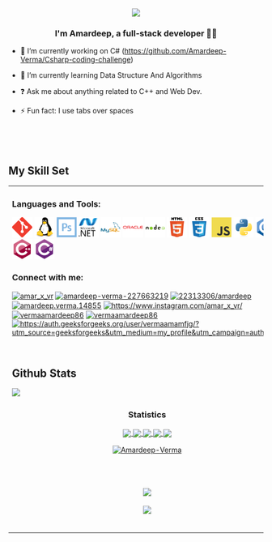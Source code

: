 <div align="center">
<img src="https://miro.medium.com/v2/resize:fit:1280/1*MmLp2x6cMbr27HdRI9OSTg.gif" align="center" style="width: 50%" />
</div>  
  

### <div align="center">I'm Amardeep, a  full-stack  developer 👨‍💻</div>  
  

- 🔭 I’m currently working on C# (https://github.com/Amardeep-Verma/Csharp-coding-challenge)  
  

- 🌱 I’m currently learning Data Structure And Algorithms
  

- ❓ Ask me about anything related to C++ and Web Dev.  
  

- ⚡ Fun fact: I use tabs over spaces  
  

![]()  
  

<br/>  


## My Skill Set  
<table><tr><td valign="top" width="33%">



</div><h3 align="left">Languages and Tools:</h3>
<p align="left">
<img src="https://raw.githubusercontent.com/teamedwardforever/Readme-Generator/71f25dd8b98329b168142a6b782a107b75eab178/svg/Skills/Other/git-scm-icon.svg" alt="Git" width="40" height="40"/>
<img src="https://raw.githubusercontent.com/teamedwardforever/Readme-Generator/71f25dd8b98329b168142a6b782a107b75eab178/svg/Skills/Other/linux-original.svg" alt="Linux" width="40" height="40"/>
<img src="https://raw.githubusercontent.com/teamedwardforever/Readme-Generator/71f25dd8b98329b168142a6b782a107b75eab178/svg/Skills/Software/photoshop-line.svg" alt="Photoshop" width="40" height="40"/>

<img src="https://raw.githubusercontent.com/teamedwardforever/Readme-Generator/71f25dd8b98329b168142a6b782a107b75eab178/svg/Skills/Framework/dot-net-original-wordmark.svg" alt="Dot Net" width="40" height="40"/>
<img src="https://raw.githubusercontent.com/teamedwardforever/Readme-Generator/71f25dd8b98329b168142a6b782a107b75eab178/svg/Skills/Database/mysql-original-wordmark.svg" alt="Mysql" width="40" height="40"/>
<img src="https://raw.githubusercontent.com/teamedwardforever/Readme-Generator/71f25dd8b98329b168142a6b782a107b75eab178/svg/Skills/Database/oracle-original.svg" alt="Oracle" width="40" height="40"/>
<img src="https://raw.githubusercontent.com/teamedwardforever/Readme-Generator/71f25dd8b98329b168142a6b782a107b75eab178/svg/Skills/Backend/nodejs-original-wordmark.svg" alt="NodeJs" width="40" height="40"/>
<img src="https://raw.githubusercontent.com/teamedwardforever/Readme-Generator/71f25dd8b98329b168142a6b782a107b75eab178/svg/Skills/Frontend/html5-original-wordmark.svg" alt="HTML" width="40" height="40"/>
<img src="https://raw.githubusercontent.com/teamedwardforever/Readme-Generator/71f25dd8b98329b168142a6b782a107b75eab178/svg/Skills/Frontend/css3-original-wordmark.svg" alt="Css" width="40" height="40"/>
<img src="https://raw.githubusercontent.com/teamedwardforever/Readme-Generator/71f25dd8b98329b168142a6b782a107b75eab178/svg/Skills/Languages/javascript-original.svg" alt="Javascript" width="40" height="40"/>
<img src="https://raw.githubusercontent.com/teamedwardforever/Readme-Generator/71f25dd8b98329b168142a6b782a107b75eab178/svg/Skills/Languages/python-original.svg" alt="Python" width="40" height="40"/>
<img src="https://raw.githubusercontent.com/teamedwardforever/Readme-Generator/71f25dd8b98329b168142a6b782a107b75eab178/svg/Skills/Languages/c-original.svg" alt="C" width="40" height="40"/>
<img src="https://raw.githubusercontent.com/teamedwardforever/Readme-Generator/71f25dd8b98329b168142a6b782a107b75eab178/svg/Skills/Languages/cplusplus-original.svg" alt="CPP" width="40" height="40"/>
<img src="https://raw.githubusercontent.com/teamedwardforever/Readme-Generator/71f25dd8b98329b168142a6b782a107b75eab178/svg/Skills/Languages/csharp-original.svg" alt="Csharp" width="40" height="40"/>
</p>



<h3 align="left">Connect with me:</h3>
<p align="left">
<a href="https://twitter.com/amar_x_vr" target="blank"><img align="center" src="https://raw.githubusercontent.com/rahuldkjain/github-profile-readme-generator/master/src/images/icons/Social/twitter.svg" alt="amar_x_vr" height="30" width="40" /></a>
<a href="https://www.linkedin.com/in/amardeep86/" target="blank"><img align="center" src="https://raw.githubusercontent.com/rahuldkjain/github-profile-readme-generator/master/src/images/icons/Social/linked-in-alt.svg" alt="amardeep-verma-227663219" height="30" width="40" /></a>
<a href="https://stackoverflow.com/users/22313306/amardeep" target="blank"><img align="center" src="https://raw.githubusercontent.com/rahuldkjain/github-profile-readme-generator/master/src/images/icons/Social/stack-overflow.svg" alt="22313306/amardeep" height="30" width="40" /></a>
<a href="https://fb.com/amardeep.verma.14855" target="blank"><img align="center" src="https://raw.githubusercontent.com/rahuldkjain/github-profile-readme-generator/master/src/images/icons/Social/facebook.svg" alt="amardeep.verma.14855" height="30" width="40" /></a>
<a href="https://instagram.com/https://www.instagram.com/amar_x_vr/" target="blank"><img align="center" src="https://raw.githubusercontent.com/rahuldkjain/github-profile-readme-generator/master/src/images/icons/Social/instagram.svg" alt="https://www.instagram.com/amar_x_vr/" height="30" width="40" /></a>
<a href="https://www.hackerrank.com/vermaamardeep86" target="blank"><img align="center" src="https://raw.githubusercontent.com/rahuldkjain/github-profile-readme-generator/master/src/images/icons/Social/hackerrank.svg" alt="vermaamardeep86" height="30" width="40" /></a>
<a href="https://www.leetcode.com/vermaamardeep86" target="blank"><img align="center" src="https://raw.githubusercontent.com/rahuldkjain/github-profile-readme-generator/master/src/images/icons/Social/leet-code.svg" alt="vermaamardeep86" height="30" width="40" /></a>
<a href="https://auth.geeksforgeeks.org/user/https://auth.geeksforgeeks.org/user/vermaamamfjg/?utm_source=geeksforgeeks&utm_medium=my_profile&utm_campaign=auth_user" target="blank"><img align="center" src="https://raw.githubusercontent.com/rahuldkjain/github-profile-readme-generator/master/src/images/icons/Social/geeks-for-geeks.svg" alt="https://auth.geeksforgeeks.org/user/vermaamamfjg/?utm_source=geeksforgeeks&utm_medium=my_profile&utm_campaign=auth_user" height="30" width="40" /></a>
</p>
  

<br/>  


## Github Stats  
<img src="https://user-images.githubusercontent.com/73097560/115834477-dbab4500-a447-11eb-908a-139a6edaec5c.gif"><h3 align="center">Statistics</h3>
<div align="center">
<a href="https://github.com/Amardeep-Verma">
<img align="center" src="http://github-profile-summary-cards.vercel.app/api/cards/stats?username=Amardeep-Verma&theme=2077" height="180em" />
<img align="center" src="http://github-profile-summary-cards.vercel.app/api/cards/most-commit-language?username=Amardeep-Verma&theme=2077" height="180em" />
<img align="center" src="http://github-profile-summary-cards.vercel.app/api/cards/repos-per-language?username=Amardeep-Verma&theme=2077" height="180em" />
<img align="center" src="http://github-profile-summary-cards.vercel.app/api/cards/productive-time?username=Amardeep-Verma&theme=2077" height="180em" />
<img align="center" src="http://github-profile-summary-cards.vercel.app/api/cards/profile-details?username=Amardeep-Verma&theme=2077" height="180em" />
  
<p><img align="center" src="https://github-readme-streak-stats.herokuapp.com/?user=Amardeep-Verma&" alt="Amardeep-Verma" /></p>
</div>

<br/>  



<br/>  

 

<br/>  

<div align="center">
<img src="https://komarev.com/ghpvc/?username=Amardeep-Verma&&style=flat-square" align="center" />
</div>  
  

<br/>  

<div align="center">
            <a href="buymeacoffee.com/amar_x_vr" target="_blank" style="display: inline-block;">
                <img
                    src="https://img.shields.io/badge/Donate-Buy%20Me%20A%20Coffee-orange.svg?style=flat-square&logo=buymeacoffee" 
                    align="center"
                />
            </a></div>  

<br/>  


<br />


